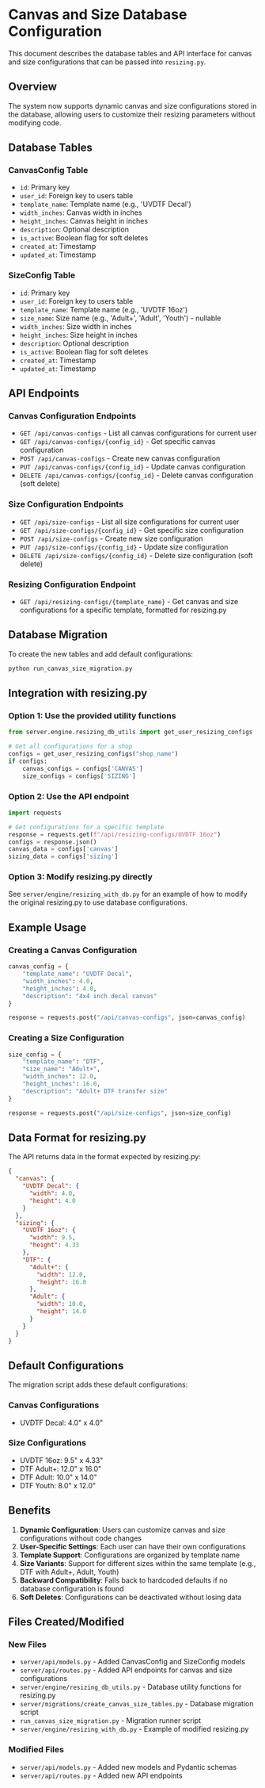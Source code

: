 # Canvas and Size Database Configuration

This document describes the database tables and API interface for canvas and size configurations that can be passed into `resizing.py`.

## Overview

The system now supports dynamic canvas and size configurations stored in the database, allowing users to customize their resizing parameters without modifying code.

## Database Tables

### CanvasConfig Table
- `id`: Primary key
- `user_id`: Foreign key to users table
- `template_name`: Template name (e.g., 'UVDTF Decal')
- `width_inches`: Canvas width in inches
- `height_inches`: Canvas height in inches
- `description`: Optional description
- `is_active`: Boolean flag for soft deletes
- `created_at`: Timestamp
- `updated_at`: Timestamp

### SizeConfig Table
- `id`: Primary key
- `user_id`: Foreign key to users table
- `template_name`: Template name (e.g., 'UVDTF 16oz')
- `size_name`: Size name (e.g., 'Adult+', 'Adult', 'Youth') - nullable
- `width_inches`: Size width in inches
- `height_inches`: Size height in inches
- `description`: Optional description
- `is_active`: Boolean flag for soft deletes
- `created_at`: Timestamp
- `updated_at`: Timestamp

## API Endpoints

### Canvas Configuration Endpoints

- `GET /api/canvas-configs` - List all canvas configurations for current user
- `GET /api/canvas-configs/{config_id}` - Get specific canvas configuration
- `POST /api/canvas-configs` - Create new canvas configuration
- `PUT /api/canvas-configs/{config_id}` - Update canvas configuration
- `DELETE /api/canvas-configs/{config_id}` - Delete canvas configuration (soft delete)

### Size Configuration Endpoints

- `GET /api/size-configs` - List all size configurations for current user
- `GET /api/size-configs/{config_id}` - Get specific size configuration
- `POST /api/size-configs` - Create new size configuration
- `PUT /api/size-configs/{config_id}` - Update size configuration
- `DELETE /api/size-configs/{config_id}` - Delete size configuration (soft delete)

### Resizing Configuration Endpoint

- `GET /api/resizing-configs/{template_name}` - Get canvas and size configurations for a specific template, formatted for resizing.py

## Database Migration

To create the new tables and add default configurations:

```bash
python run_canvas_size_migration.py
```

## Integration with resizing.py

### Option 1: Use the provided utility functions

```python
from server.engine.resizing_db_utils import get_user_resizing_configs

# Get all configurations for a shop
configs = get_user_resizing_configs("shop_name")
if configs:
    canvas_configs = configs['CANVAS']
    size_configs = configs['SIZING']
```

### Option 2: Use the API endpoint

```python
import requests

# Get configurations for a specific template
response = requests.get(f"/api/resizing-configs/UVDTF 16oz")
configs = response.json()
canvas_data = configs['canvas']
sizing_data = configs['sizing']
```

### Option 3: Modify resizing.py directly

See `server/engine/resizing_with_db.py` for an example of how to modify the original resizing.py to use database configurations.

## Example Usage

### Creating a Canvas Configuration

```python
canvas_config = {
    "template_name": "UVDTF Decal",
    "width_inches": 4.0,
    "height_inches": 4.0,
    "description": "4x4 inch decal canvas"
}

response = requests.post("/api/canvas-configs", json=canvas_config)
```

### Creating a Size Configuration

```python
size_config = {
    "template_name": "DTF",
    "size_name": "Adult+",
    "width_inches": 12.0,
    "height_inches": 16.0,
    "description": "Adult+ DTF transfer size"
}

response = requests.post("/api/size-configs", json=size_config)
```

## Data Format for resizing.py

The API returns data in the format expected by resizing.py:

```json
{
  "canvas": {
    "UVDTF Decal": {
      "width": 4.0,
      "height": 4.0
    }
  },
  "sizing": {
    "UVDTF 16oz": {
      "width": 9.5,
      "height": 4.33
    },
    "DTF": {
      "Adult+": {
        "width": 12.0,
        "height": 16.0
      },
      "Adult": {
        "width": 10.0,
        "height": 14.0
      }
    }
  }
}
```

## Default Configurations

The migration script adds these default configurations:

### Canvas Configurations
- UVDTF Decal: 4.0" x 4.0"

### Size Configurations
- UVDTF 16oz: 9.5" x 4.33"
- DTF Adult+: 12.0" x 16.0"
- DTF Adult: 10.0" x 14.0"
- DTF Youth: 8.0" x 12.0"

## Benefits

1. **Dynamic Configuration**: Users can customize canvas and size configurations without code changes
2. **User-Specific Settings**: Each user can have their own configurations
3. **Template Support**: Configurations are organized by template name
4. **Size Variants**: Support for different sizes within the same template (e.g., DTF with Adult+, Adult, Youth)
5. **Backward Compatibility**: Falls back to hardcoded defaults if no database configuration is found
6. **Soft Deletes**: Configurations can be deactivated without losing data

## Files Created/Modified

### New Files
- `server/api/models.py` - Added CanvasConfig and SizeConfig models
- `server/api/routes.py` - Added API endpoints for canvas and size configurations
- `server/engine/resizing_db_utils.py` - Database utility functions for resizing.py
- `server/migrations/create_canvas_size_tables.py` - Database migration script
- `run_canvas_size_migration.py` - Migration runner script
- `server/engine/resizing_with_db.py` - Example of modified resizing.py

### Modified Files
- `server/api/models.py` - Added new models and Pydantic schemas
- `server/api/routes.py` - Added new API endpoints 